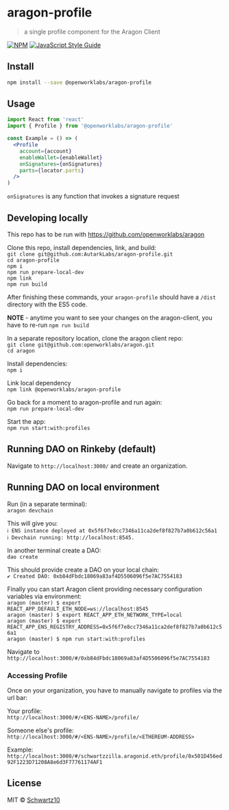 # aragon-profile

> a single profile component for the Aragon Client

[![NPM](https://img.shields.io/npm/v/aragon-profile.svg)](https://www.npmjs.com/package/@openworklabs/aragon-profile) [![JavaScript Style Guide](https://img.shields.io/badge/code_style-standard-brightgreen.svg)](https://standardjs.com)

## Install

```bash
npm install --save @openworklabs/aragon-profile
```

## Usage

```jsx
import React from 'react'
import { Profile } from '@openworklabs/aragon-profile'

const Example = () => (
  <Profile
    account={account}
    enableWallet={enableWallet}
    onSignatures={onSignatures}
    parts={locator.parts}
  />
)
```

`onSignatures` is any function that invokes a signature request

## Developing locally

This repo has to be run with https://github.com/openworklabs/aragon

Clone this repo, install dependencies, link, and build:<br />
`git clone git@github.com:AutarkLabs/aragon-profile.git`<br />
`cd aragon-profile`<br />
`npm i`<br />
`npm run prepare-local-dev`<br />
`npm link`<br />
`npm run build`<br />

After finishing these commands, your `aragon-profile` should have a `/dist` directory with the ES5 code.

**NOTE** - anytime you want to see your changes on the aragon-client, you have to re-run `npm run build`

In a separate repository location, clone the aragon client repo:<br />
`git clone git@github.com:openworklabs/aragon.git`<br />
`cd aragon`

Install dependencies:<br />
`npm i`

Link local dependency<br />
`npm link @openworklabs/aragon-profile`

Go back for a moment to aragon-profile and run again:<br />
`npm run prepare-local-dev`

Start the app:<br />
`npm run start:with:profiles`

## Running DAO on Rinkeby (default)

Navigate to `http://localhost:3000/` and create an organization.

## Running DAO on local environment

Run (in a separate terminal):<br />
`aragon devchain`

This will give you:<br />
`ℹ ENS instance deployed at 0x5f6f7e8cc7346a11ca2def8f827b7a0b612c56a1`<br />
`ℹ Devchain running: http://localhost:8545.`<br />

In another terminal create a DAO:<br />
`dao create`

This should provide create a DAO on your local chain:<br />
`✔ Created DAO: 0xb84dFbdc18069a83af4D5506096f5e7AC7554183`

Finally you can start Aragon client providing necessary configuration variables via environment:<br />
`aragon (master) $ export REACT_APP_DEFAULT_ETH_NODE=ws://localhost:8545`<br />
`aragon (master) $ export REACT_APP_ETH_NETWORK_TYPE=local`<br />
`aragon (master) $ export REACT_APP_ENS_REGISTRY_ADDRESS=0x5f6f7e8cc7346a11ca2def8f827b7a0b612c56a1`<br />
`aragon (master) $ npm run start:with:profiles`<br />

Navigate to `http://localhost:3000/#/0xb84dFbdc18069a83af4D5506096f5e7AC7554183`

### Accessing Profile

Once on your organization, you have to manually navigate to profiles via the url bar:

Your profile:<br />
`http://localhost:3000/#/<ENS-NAME>/profile/`

Someone else's profile:<br />
`http://localhost:3000/#/<ENS-NAME>/profile/<ETHEREUM-ADDRESS>`

Example:<br />
`http://localhost:3000/#/schwartzzilla.aragonid.eth/profile/0x501D456ed92F1223D71208A8e6d3F77761174AF1`

## License

MIT © [Schwartz10](https://github.com/Schwartz10)
